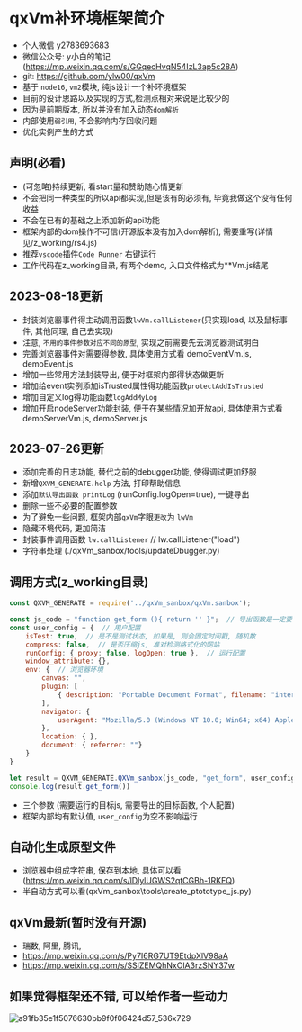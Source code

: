 # qxVm补环境框架简介

- 个人微信 y2783693683
- 微信公众号: y小白的笔记(https://mp.weixin.qq.com/s/GGqecHvqN54IzL3ap5c28A)
- git: https://github.com/ylw00/qxVm
- 基于 `node16`, `vm2`模块, 纯js设计一个补环境框架
- 目前的设计思路以及实现的方式,检测点相对来说是比较少的
- 因为是前期版本, 所以并没有加入动态`dom解析`
- 内部使用`弱引用`, 不会影响内存回收问题
- 优化实例产生的方式

 ## 声明(必看)

- (可忽略)持续更新, 看start量和赞助随心情更新
- 不会把同一种类型的所以api都实现,但是该有的必须有, 毕竟我做这个没有任何收益
- 不会在已有的基础之上添加新的api功能
- 框架内部的dom操作不可信(开源版本没有加入dom解析), 需要重写(详情见/z_working/rs4.js)
- 推荐`vscode`插件`Code Runner` 右键运行 
- 工作代码在z_working目录, 有两个demo, 入口文件格式为**Vm.js结尾



## 2023-08-18更新

- 封装浏览器事件得主动调用函数`lwVm.callListener`(只实现load, 以及鼠标事件, 其他同理, 自己去实现)
- 注意, `不用的事件参数对应不同的原型`, 实现之前需要先去浏览器测试明白
- 完善浏览器事件对需要得参数, 具体使用方式看 demoEventVm.js, demoEvent.js
- 增加一些常用方法封装导出, 便于对框架内部得状态做更新
- 增加给event实例添加isTrusted属性得功能函数`protectAddIsTrusted`
- 增加自定义log得功能函数`logAddMyLog`
- 增加开启nodeServer功能封装, 便于在某些情况加开放api, 具体使用方式看 demoServerVm.js, demoServer.js



##  2023-07-26更新

- 添加完善的日志功能, 替代之前的debugger功能, 使得调试更加舒服
- 新增`QXVM_GENERATE.help` 方法, 打印帮助信息
- 添加`默认导出函数 printLog` (runConfig.logOpen=true), 一键导出
- 删除一些不必要的配置参数
- 为了避免一些问题, 框架内部`qxVm`字眼`更改`为 `lwVm`
- 隐藏环境代码, 更加简洁
- 封装事件调用函数 `lw.callListener`  // lw.callListener("load")
- 字符串处理 (./qxVm_sanbox/tools/updateDbugger.py)



## 调用方式(z_working目录)
```js
const QXVM_GENERATE = require('../qxVm_sanbox/qxVm.sanbox');

const js_code = "function get_form (){ return '' }";  // 导出函数是一定要写的
const user_config = {  // 用户配置
    isTest: true,  // 是不是测试状态, 如果是, 则会固定时间戳, 随机数
    compress: false,  // 是否压缩js, 准对检测格式化的网站
    runConfig: { proxy: false, logOpen: true },  // 运行配置
    window_attribute: {},
    env: {  // 浏览器环境
        canvas: "",
        plugin: [
            { description: "Portable Document Format", filename: "internal-pdf-viewer", name: "Chrome PDF Plugin", MimeTypes: [{ description: "Portable Document Format", suffixes: "pdf", type: "application/x-google-chrome-pdf" }] }
        ],
        navigator: {
            userAgent: "Mozilla/5.0 (Windows NT 10.0; Win64; x64) AppleWebKit/537.36 (KHTML, like Gecko) Chrome/100.0.4896.127 Safari/537.36 Edg/100.0.1185.55"
        },
        location: { },
        document: { referrer: ""}
    }
}

let result = QXVM_GENERATE.QXVm_sanbox(js_code, "get_form", user_config, );
console.log(result.get_form())
```
- 三个参数 (需要运行的目标js, 需要导出的目标函数, 个人配置)
- 框架内部均有默认值, `user_config`为空不影响运行

## 自动化生成原型文件
- 浏览器中组成字符串, 保存到本地, 具体可以看 (https://mp.weixin.qq.com/s/lDlylUGWS2qtCGBh-1RKFQ)
- 半自动方式可以看(qxVm_sanbox\tools\create_ptototype_js.py)

## qxVm最新(暂时没有开源)

- 瑞数, 阿里, 腾讯, 
- https://mp.weixin.qq.com/s/Py7I6RG7UT9EtdpXlV98aA
- https://mp.weixin.qq.com/s/SSlZEMQhNxOlA3rzSNY37w


## 如果觉得框架还不错, 可以给作者一些动力

![a91fb35e1f5076630bb9f0f06424d57_536x729](https://github.com/ylw00/qxVm/assets/69897076/15d181dd-2dc0-46f0-85ce-e149be4c5c57)


